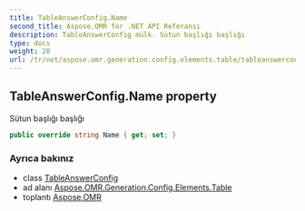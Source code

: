 ```yaml
---
title: TableAnswerConfig.Name
second_title: Aspose.OMR for .NET API Referansı
description: TableAnswerConfig mülk. Sütun başlığı başlığı
type: docs
weight: 20
url: /tr/net/aspose.omr.generation.config.elements.table/tableanswerconfig/name/
---
```

## TableAnswerConfig.Name property

Sütun başlığı başlığı

```csharp
public override string Name { get; set; }
```

### Ayrıca bakınız

* class [TableAnswerConfig](../)
* ad alanı [Aspose.OMR.Generation.Config.Elements.Table](../../tableanswerconfig/)
* toplantı [Aspose.OMR](../../../)



